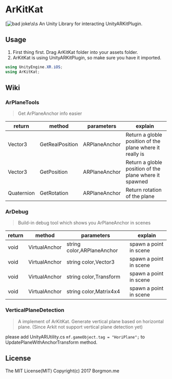 # ArKitKat

[![bad joke](https://img.shields.io/badge/why%20everybody%20likes%20badge-because%20it's%20cool-brightgreen.svg)\s\s
An Unity Library for interacting UnityARKitPlugin.

## Usage
1. First thing first. Drag ArKitKat folder into your assets folder.
2. ArKitKat is using UnityARKitPlugin, so make sure you have it imported.

```C#
using UnityEngine.XR.iOS;
using ArKitKat;
```

## Wiki

### ArPlaneTools
> Get ArPlaneAnchor info easier

|return|method|parameters|explain
|---|---|---|---|
|Vector3|GetRealPosition|ARPlaneAnchor|Return a globle position of the plane where it really is|
|Vector3|GetPosition|ARPlaneAnchor|Return a globle position of the plane where it spawned|
|Quaternion|GetRotation|ARPlaneAnchor|Return rotation of the plane

### ArDebug
> Build-in debug tool which shows you ArPlaneAnchor in scenes

|return|method|parameters|explain
|---|---|---|---|
|void|VirtualAnchor|string color,ARPlaneAnchor|spawn a point in scene |
|void|VirtualAnchor|string color,Vector3|spawn a point in scene |
|void|VirtualAnchor|string color,Transform|spawn a point in scene |
|void|VirtualAnchor|string color,Matrix4x4|spawn a point in scene |

### VerticalPlaneDetection
> A implement of ArKitKat. Generate vertical plane based on horizontal plane.
> (Since Arkit not support vertical plane detection yet)

please add UnityARUtility.cs `mf.gameObject.tag = "HoriPlane";` to UpdatePlaneWithAnchorTransform method.


## License

The MIT License(MIT)
Copyright(c) 2017 Borgmon.me
